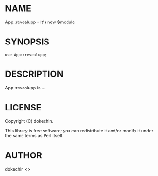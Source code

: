 
# NAME

App::revealupp - It's new $module

# SYNOPSIS

    use App::revealupp;

# DESCRIPTION

App::revealupp is ...

# LICENSE

Copyright (C) dokechin.

This library is free software; you can redistribute it and/or modify
it under the same terms as Perl itself.

# AUTHOR

dokechin <>
